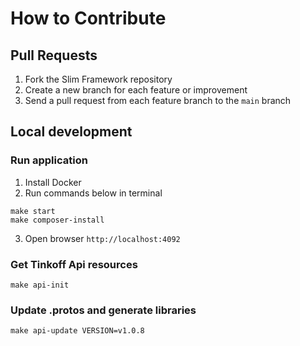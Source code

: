 # How to Contribute

## Pull Requests

1. Fork the Slim Framework repository
2. Create a new branch for each feature or improvement
3. Send a pull request from each feature branch to the `main` branch

## Local development 

### Run application
1. Install Docker
2. Run commands below in terminal
```shell
make start
make composer-install
```
3. Open browser `http://localhost:4092`

### Get Tinkoff Api resources
```
make api-init
```

### Update .protos and generate libraries
```
make api-update VERSION=v1.0.8
```
